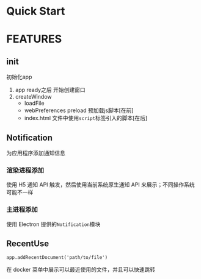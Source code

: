 # Quick Start

# FEATURES

## init
初始化app

1. app ready之后 开始创建窗口
2. createWindow
    + loadFile
    + webPreferences preload 预加载js脚本[在前]
    + index.html 文件中使用`script`标签引入的脚本[在后]

## Notification

为应用程序添加通知信息

### 渲染进程添加

使用 H5 通知 API 触发，然后使用当前系统原生通知 API 来展示；不同操作系统可能不一样

### 主进程添加

使用 Electron 提供的`Notification`模块

## RecentUse

`app.addRecentDocument('path/to/file')`

在 docker 菜单中展示可以最近使用的文件，并且可以快速跳转
